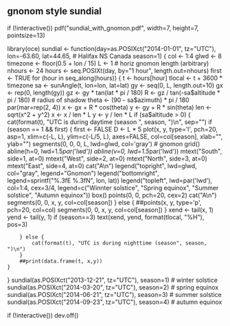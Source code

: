 ## gnonom style sundial
if (!interactive())
    pdf("sundial_with_gnomon.pdf", width=7, height=7, pointsize=13)

library(oce)
sundial <- function(day=as.POSIXct("2014-01-01", tz="UTC"),
                    lon=-63.60, lat=44.65, # Halifax NS Canada
                    season=1)
{
    col <- 1:4
    glwd <- 8
    timezone <- floor(0.5 + lon / 15)
    L <- 1                           # horiz gnomon length (arbitrary)
    nhours <- 24
    hours <- seq.POSIXt(day, by="1 hour", length.out=nhours)
    first <- TRUE
    for (hour in seq_along(hours)) {
        t <- hours[hour]
        tlocal <- t + 3600 * timezone
        sa <- sunAngle(t, lon=lon, lat=lat)
        gy <- seq(0, L, length.out=10)
        gx <- rep(0, length(gy))
        gz <- gy * tan(lat * pi / 180)
        R <- gz / tan(-sa$altitude * pi / 180) # radius of shadow
        theta <- (90 - sa$azimuth) * pi / 180
        par(mar=rep(2, 4))
        x <- gx + R * cos(theta)
        y <- gy + R * sin(theta)
        len <- sqrt(x^2 + y^2)
        x <- x / len * L
        y <- y / len * L
        if (sa$altitude > 0) {
            cat(format(t), "UTC is during daytime (season ", season, ")\n", sep="")
            if (season == 1 && first) {
                first <- FALSE
                D <- L * 5
                plot(x, y, type='l', pch=20, asp=1,
                     xlim=c(-L, L), ylim=c(-L/5, L),
                     axes=FALSE, col=col[season], xlab="", ylab="")
                segments(0, 0, 0, L, lwd=glwd, col='gray') # gnomon
                grid()
                abline(h=0, lwd=1.5*par('lwd'))
                abline(v=0, lwd=1.5*par('lwd'))
                mtext("South", side=1, at=0)
                mtext("West", side=2, at=0)
                mtext("North", side=3, at=0)
                mtext("East", side=4, at=0)
                cat("A\n")
                legend("topright", lwd=glwd, col="gray", legend="Gnomon")
                legend("bottomright", legend=sprintf("%.3fE %.3fN", lon, lat))
                legend("topleft", lwd=par('lwd'),
                       col=1:4,
                       cex=3/4,
                       legend=c("Winnter solstice",
                                "Spring equinox",
                                "Summer solstice",
                                "Autumn equinox"))
                box()
                points(0, 0, pch=20, cex=2)
                cat("A\n")
                segments(0, 0, x, y, col=col[season])
            } else {
                ##points(x, y, type='p', pch=20, col=col)
                segments(0, 0, x, y, col=col[season])
            }
            xend <- tail(x, 1)
            yend <- tail(y, 1)
            if (season==3)
                text(xend, yend, format(tlocal, "%H"), pos=3)

        } else {
            cat(format(t), "UTC is during nighttime (season", season, ")\n")
        }
        ##print(data.frame(t, x,y))
    }
}
sundial(as.POSIXct("2013-12-21", tz="UTC"), season=1) # winter solstice
sundial(as.POSIXct("2014-03-20", tz="UTC"), season=2) # spring equinox
sundial(as.POSIXct("2014-06-21", tz="UTC"), season=3) # summer solstice
sundial(as.POSIXct("2014-09-23", tz="UTC"), season=4) # autumn equinox

if (!interactive()) dev.off()


